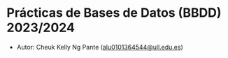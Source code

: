 # Prácticas de Bases de Datos (BBDD) 2023/2024
* Autor: Cheuk Kelly Ng Pante (alu0101364544@ull.edu.es)
